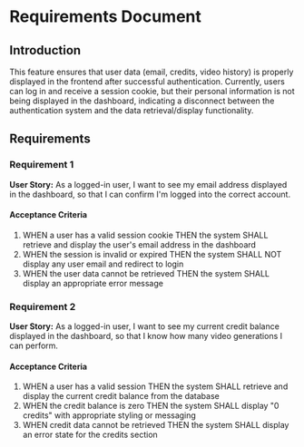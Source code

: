 # Requirements Document

## Introduction

This feature ensures that user data (email, credits, video history) is properly displayed in the frontend after successful authentication. Currently, users can log in and receive a session cookie, but their personal information is not being displayed in the dashboard, indicating a disconnect between the authentication system and the data retrieval/display functionality.

## Requirements

### Requirement 1

**User Story:** As a logged-in user, I want to see my email address displayed in the dashboard, so that I can confirm I'm logged into the correct account.

#### Acceptance Criteria

1. WHEN a user has a valid session cookie THEN the system SHALL retrieve and display the user's email address in the dashboard
2. WHEN the session is invalid or expired THEN the system SHALL NOT display any user email and redirect to login
3. WHEN the user data cannot be retrieved THEN the system SHALL display an appropriate error message

### Requirement 2

**User Story:** As a logged-in user, I want to see my current credit balance displayed in the dashboard, so that I know how many video generations I can perform.

#### Acceptance Criteria

1. WHEN a user has a valid session THEN the system SHALL retrieve and display the current credit balance from the database
2. WHEN the credit balance is zero THEN the system SHALL display "0 credits" with appropriate styling or messaging
3. WHEN credit data cannot be retrieved THEN the system SHALL display an error state for the credits section
